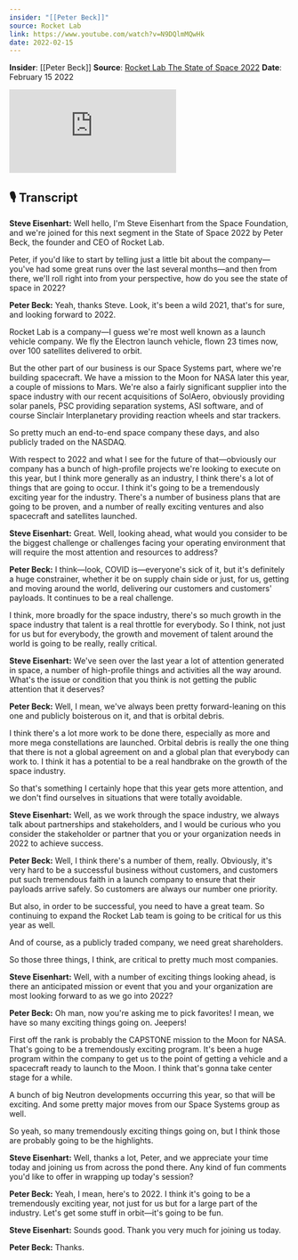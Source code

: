 ```yaml
---
insider: "[[Peter Beck]]"
source: Rocket Lab
link: https://www.youtube.com/watch?v=N9DQlmMQwHk
date: 2022-02-15
---
```


**Insider**: [[Peter Beck]]
**Source**: [Rocket Lab The State of Space 2022](https://www.youtube.com/watch?v=N9DQlmMQwHk)
**Date**: February 15 2022

<div class="responsive-video">
<iframe src="https://www.youtube.com/embed/N9DQlmMQwHk" title="State of Space 2022 - Peter Beck, Founder and CEO, Rocket Lab" frameborder="0" allow="accelerometer; autoplay; clipboard-write; encrypted-media; gyroscope; picture-in-picture; web-share" referrerpolicy="strict-origin-when-cross-origin" allowfullscreen></iframe>
</div>

## 🎙️ Transcript

**Steve Eisenhart:** Well hello, I'm Steve Eisenhart from the Space Foundation, and we're joined for this next segment in the State of Space 2022 by Peter Beck, the founder and CEO of Rocket Lab.

Peter, if you'd like to start by telling just a little bit about the company—you've had some great runs over the last several months—and then from there, we'll roll right into from your perspective, how do you see the state of space in 2022?

**Peter Beck:** Yeah, thanks Steve. Look, it's been a wild 2021, that's for sure, and looking forward to 2022.

Rocket Lab is a company—I guess we're most well known as a launch vehicle company. We fly the Electron launch vehicle, flown 23 times now, over 100 satellites delivered to orbit.

But the other part of our business is our Space Systems part, where we're building spacecraft. We have a mission to the Moon for NASA later this year, a couple of missions to Mars. We're also a fairly significant supplier into the space industry with our recent acquisitions of SolAero, obviously providing solar panels, PSC providing separation systems, ASI software, and of course Sinclair Interplanetary providing reaction wheels and star trackers.

So pretty much an end-to-end space company these days, and also publicly traded on the NASDAQ.

With respect to 2022 and what I see for the future of that—obviously our company has a bunch of high-profile projects we're looking to execute on this year, but I think more generally as an industry, I think there's a lot of things that are going to occur. I think it's going to be a tremendously exciting year for the industry. There's a number of business plans that are going to be proven, and a number of really exciting ventures and also spacecraft and satellites launched.

**Steve Eisenhart:** Great. Well, looking ahead, what would you consider to be the biggest challenge or challenges facing your operating environment that will require the most attention and resources to address?

**Peter Beck:** I think—look, COVID is—everyone's sick of it, but it's definitely a huge constrainer, whether it be on supply chain side or just, for us, getting and moving around the world, delivering our customers and customers' payloads. It continues to be a real challenge.

I think, more broadly for the space industry, there's so much growth in the space industry that talent is a real throttle for everybody. So I think, not just for us but for everybody, the growth and movement of talent around the world is going to be really, really critical.

**Steve Eisenhart:** We've seen over the last year a lot of attention generated in space, a number of high-profile things and activities all the way around. What's the issue or condition that you think is not getting the public attention that it deserves?

**Peter Beck:** Well, I mean, we've always been pretty forward-leaning on this one and publicly boisterous on it, and that is orbital debris.

I think there's a lot more work to be done there, especially as more and more mega constellations are launched. Orbital debris is really the one thing that there is not a global agreement on and a global plan that everybody can work to. I think it has a potential to be a real handbrake on the growth of the space industry.

So that's something I certainly hope that this year gets more attention, and we don't find ourselves in situations that were totally avoidable.

**Steve Eisenhart:** Well, as we work through the space industry, we always talk about partnerships and stakeholders, and I would be curious who you consider the stakeholder or partner that you or your organization needs in 2022 to achieve success.

**Peter Beck:** Well, I think there's a number of them, really. Obviously, it's very hard to be a successful business without customers, and customers put such tremendous faith in a launch company to ensure that their payloads arrive safely. So customers are always our number one priority.

But also, in order to be successful, you need to have a great team. So continuing to expand the Rocket Lab team is going to be critical for us this year as well.

And of course, as a publicly traded company, we need great shareholders.

So those three things, I think, are critical to pretty much most companies.

**Steve Eisenhart:** Well, with a number of exciting things looking ahead, is there an anticipated mission or event that you and your organization are most looking forward to as we go into 2022?

**Peter Beck:** Oh man, now you're asking me to pick favorites! I mean, we have so many exciting things going on. Jeepers!

First off the rank is probably the CAPSTONE mission to the Moon for NASA. That's going to be a tremendously exciting program. It's been a huge program within the company to get us to the point of getting a vehicle and a spacecraft ready to launch to the Moon. I think that's gonna take center stage for a while.

A bunch of big Neutron developments occurring this year, so that will be exciting. And some pretty major moves from our Space Systems group as well.

So yeah, so many tremendously exciting things going on, but I think those are probably going to be the highlights.

**Steve Eisenhart:** Well, thanks a lot, Peter, and we appreciate your time today and joining us from across the pond there. Any kind of fun comments you'd like to offer in wrapping up today's session?

**Peter Beck:** Yeah, I mean, here's to 2022. I think it's going to be a tremendously exciting year, not just for us but for a large part of the industry. Let's get some stuff in orbit—it's going to be fun.

**Steve Eisenhart:** Sounds good. Thank you very much for joining us today.

**Peter Beck:** Thanks.